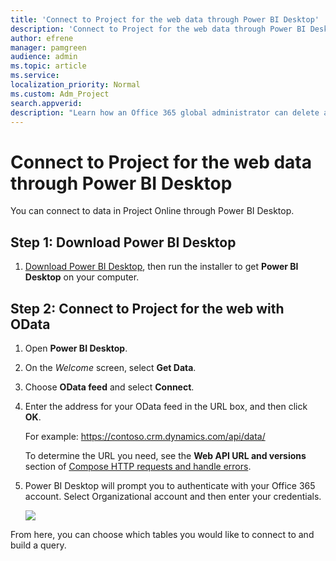 ```yaml
---
title: 'Connect to Project for the web data through Power BI Desktop'
description: 'Connect to Project for the web data through Power BI Desktop'
author: efrene
manager: pamgreen
audience: admin
ms.topic: article
ms.service: 
localization_priority: Normal
ms.custom: Adm_Project
search.appverid: 
description: "Learn how an Office 365 global administrator can delete a user's information from Project for the Web."
---
```

# Connect to Project for the web data through Power BI Desktop
You can connect to data in Project Online through Power BI Desktop.

## Step 1: Download Power BI Desktop
1. [Download Power BI Desktop](http://go.microsoft.com/fwlink/?LinkID=521662), then run the installer to get **Power BI Desktop** on your computer.

## Step 2: Connect to Project for the web with OData
1. Open **Power BI Desktop**.
2. On the *Welcome* screen, select **Get Data**.
3. Choose **OData feed** and select **Connect**.
4. Enter the address for your OData feed in the URL box, and then click **OK**.

    For example: <spam><spam>https://contoso.crm.dynamics.com/api/data/<spam><spam>

    To determine the URL you need, see the **Web API URL and versions** section of [Compose HTTP requests and handle errors](https://docs.microsoft.com/powerapps/developer/common-data-service/webapi/compose-http-requests-handle-errors#web-api-url-and-versions).   
    
5. Power BI Desktop will prompt you to authenticate with your Office 365 account. Select Organizational account and then enter your credentials.
   
   ![](media/desktop-project-online-connect-to-data/image.png)

From here, you can choose which tables you would like to connect to and build a query.  






